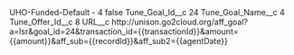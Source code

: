 <?xml version="1.0" encoding="UTF-8"?>
<CustomMetadata xmlns="http://soap.sforce.com/2006/04/metadata" xmlns:xsi="http://www.w3.org/2001/XMLSchema-instance" xmlns:xsd="http://www.w3.org/2001/XMLSchema">
    <label>UHO-Funded-Default - 4</label>
    <protected>false</protected>
    <values>
        <field>Tune_Goal_Id__c</field>
        <value xsi:type="xsd:string">24</value>
    </values>
    <values>
        <field>Tune_Goal_Name__c</field>
        <value xsi:type="xsd:string">4</value>
    </values>
    <values>
        <field>Tune_Offer_Id__c</field>
        <value xsi:type="xsd:string">8</value>
    </values>
    <values>
        <field>URL__c</field>
        <value xsi:type="xsd:string">http://unison.go2cloud.org/aff_goal?a=lsr&amp;goal_id=24&amp;transaction_id={{transactionId}}&amp;amount={{amount}}&amp;aff_sub={{recordId}}&amp;aff_sub2={{agentDate}}</value>
    </values>
</CustomMetadata>
